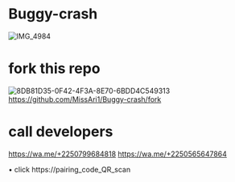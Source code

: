 # Buggy-crash
![IMG_4984](https://github.com/user-attachments/assets/b3c986a7-6b04-4959-bc2f-562f7d9411ac)
# fork this repo
![8DB81D35-0F42-4F3A-8E70-6BDD4C549313](https://github.com/user-attachments/assets/069d2a92-d5f2-448b-bd32-366710e74f62)https://github.com/MissAri1/Buggy-crash/fork
# call developers 
 https://wa.me/+2250799684818
 https://wa.me/+2250565647864




• click 
https://pairing_code_QR_scan
